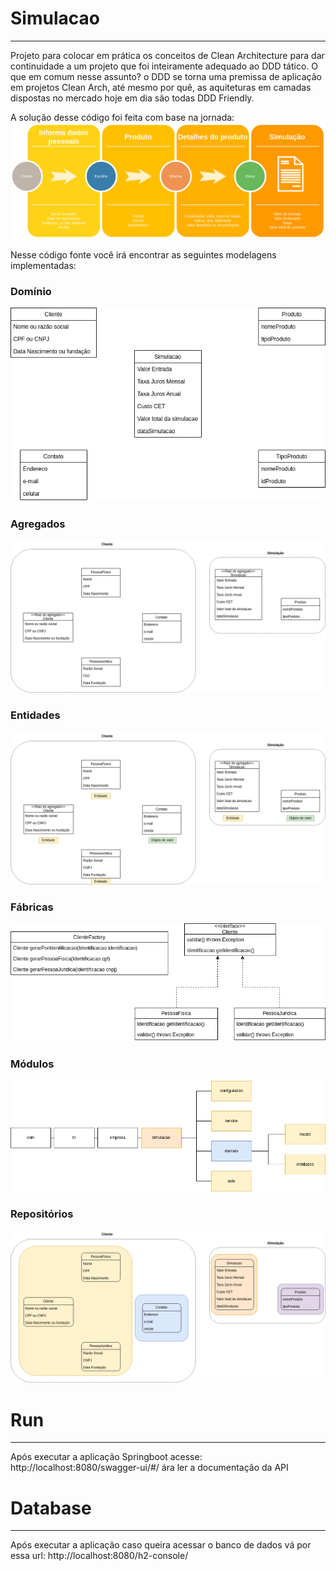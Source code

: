 # Simulacao
***
Projeto para colocar em prática os conceitos de Clean Architecture para dar continuidade a um projeto que foi inteiramente adequado ao DDD tático. O que em comum nesse assunto? o DDD se torna uma premissa de aplicação em projetos Clean Arch, até mesmo por quê, as aquiteturas em camadas dispostas no mercado hoje em dia são todas DDD Friendly.


A solução desse código foi feita com base na jornada:
![simulacao-jornada.png](imagens%2Fsimulacao-jornada.png)

Nesse código fonte você irá encontrar as seguintes modelagens implementadas:

### Domínio
![simulacao-dominio.png](imagens%2Fsimulacao-dominio.png)

### Agregados
![simulacao-agregados.png](imagens%2Fsimulacao-agregados.png)

### Entidades
![simulacao-entidades.png](imagens%2Fsimulacao-entidades.png)

### Fábricas
![simulacao-fabricaCase.png](imagens%2Fsimulacao-fabricaCase.png)

### Módulos
![simulacao-modulos.png](imagens%2Fsimulacao-modulos.png)

### Repositórios
![simulacao-repositorios.png](imagens%2Fsimulacao-repositorios.png)

# Run
***
Após executar a aplicação Springboot acesse: http://localhost:8080/swagger-ui/#/ ára ler a documentação da API


# Database
***
Após executar a aplicação caso queira acessar o banco de dados vá por essa url: http://localhost:8080/h2-console/